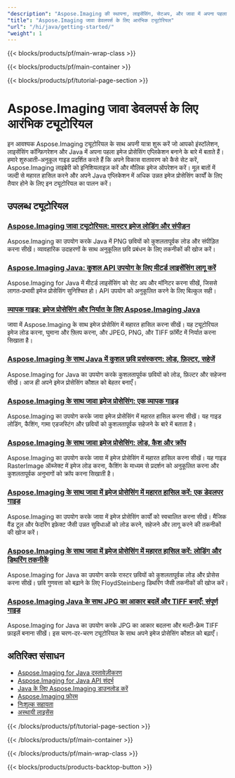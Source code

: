 ```yaml
---
"description": "Aspose.Imaging की स्थापना, लाइसेंसिंग, सेटअप, और जावा में अपना पहला इमेज प्रोसेसिंग अनुप्रयोग बनाने के लिए चरण-दर-चरण ट्यूटोरियल।"
"title": "Aspose.Imaging जावा डेवलपर्स के लिए आरंभिक ट्यूटोरियल"
"url": "/hi/java/getting-started/"
"weight": 1
---
```


{{< blocks/products/pf/main-wrap-class >}}

{{< blocks/products/pf/main-container >}}

{{< blocks/products/pf/tutorial-page-section >}}
# Aspose.Imaging जावा डेवलपर्स के लिए आरंभिक ट्यूटोरियल

इन आवश्यक Aspose.Imaging ट्यूटोरियल के साथ अपनी यात्रा शुरू करें जो आपको इंस्टॉलेशन, लाइसेंसिंग कॉन्फ़िगरेशन और Java में अपना पहला इमेज प्रोसेसिंग एप्लिकेशन बनाने के बारे में बताते हैं। हमारे शुरुआती-अनुकूल गाइड प्रदर्शित करते हैं कि अपने विकास वातावरण को कैसे सेट करें, Aspose.Imaging लाइब्रेरी को इनिशियलाइज़ करें और मौलिक इमेज ऑपरेशन करें। मूल बातों में जल्दी से महारत हासिल करने और अपने Java एप्लिकेशन में अधिक उन्नत इमेज प्रोसेसिंग कार्यों के लिए तैयार होने के लिए इन ट्यूटोरियल का पालन करें।

## उपलब्ध ट्यूटोरियल

### [Aspose.Imaging जावा ट्यूटोरियल: मास्टर इमेज लोडिंग और संपीड़न](./master-image-handling-java-aspose-imaging/)
Aspose.Imaging का उपयोग करके Java में PNG छवियों को कुशलतापूर्वक लोड और संपीड़ित करना सीखें। व्यावहारिक उदाहरणों के साथ अनुकूलित छवि प्रबंधन के लिए तकनीकों की खोज करें।

### [Aspose.Imaging Java: कुशल API उपयोग के लिए मीटर्ड लाइसेंसिंग लागू करें](./aspose-imaging-java-metered-licensing-usage/)
Aspose.Imaging for Java में मीटर्ड लाइसेंसिंग को सेट अप और मॉनिटर करना सीखें, जिससे लागत-प्रभावी इमेज प्रोसेसिंग सुनिश्चित हो। API उपयोग को अनुकूलित करने के लिए बिल्कुल सही।

### [व्यापक गाइड: इमेज प्रोसेसिंग और निर्यात के लिए Aspose.Imaging Java](./aspose-imaging-java-image-processing-guide/)
जावा में Aspose.Imaging के साथ इमेज प्रोसेसिंग में महारत हासिल करना सीखें। यह ट्यूटोरियल इमेज लोड करना, घुमाना और फ़्लिप करना, और JPEG, PNG, और TIFF फ़ॉर्मेट में निर्यात करना सिखाता है।

### [Aspose.Imaging के साथ Java में कुशल छवि प्रसंस्करण: लोड, फ़िल्टर, सहेजें](./master-image-processing-java-aspose-imaging/)
Aspose.Imaging for Java का उपयोग करके कुशलतापूर्वक छवियों को लोड, फ़िल्टर और सहेजना सीखें। आज ही अपने इमेज प्रोसेसिंग कौशल को बेहतर बनाएँ।

### [Aspose.Imaging के साथ जावा इमेज प्रोसेसिंग: एक व्यापक गाइड](./java-image-processing-aspose-imaging-guide/)
Aspose.Imaging का उपयोग करके जावा इमेज प्रोसेसिंग में महारत हासिल करना सीखें। यह गाइड लोडिंग, कैशिंग, गामा एडजस्टिंग और छवियों को कुशलतापूर्वक सहेजने के बारे में बताता है।

### [Aspose.Imaging के साथ जावा इमेज प्रोसेसिंग: लोड, कैश और क्रॉप](./java-image-processing-aspose-imaging-load-cache-crop/)
Aspose.Imaging का उपयोग करके जावा में इमेज प्रोसेसिंग में महारत हासिल करना सीखें। यह गाइड RasterImage ऑब्जेक्ट में इमेज लोड करना, कैशिंग के माध्यम से प्रदर्शन को अनुकूलित करना और कुशलतापूर्वक अनुभागों को क्रॉप करना सिखाती है।

### [Aspose.Imaging के साथ जावा में इमेज प्रोसेसिंग में महारत हासिल करें: एक डेवलपर गाइड](./master-image-processing-java-aspose-imaging-guide/)
Aspose.Imaging का उपयोग करके जावा में इमेज प्रोसेसिंग कार्यों को स्वचालित करना सीखें। मैजिक वैंड टूल और फेदरिंग इफ़ेक्ट जैसी उन्नत सुविधाओं को लोड करने, सहेजने और लागू करने की तकनीकों की खोज करें।

### [Aspose.Imaging के साथ जावा में इमेज प्रोसेसिंग में महारत हासिल करें: लोडिंग और डिथरिंग तकनीकें](./aspose-imaging-java-image-processing/)
Aspose.Imaging for Java का उपयोग करके रास्टर छवियों को कुशलतापूर्वक लोड और प्रोसेस करना सीखें। छवि गुणवत्ता को बढ़ाने के लिए FloydSteinberg डिथरिंग जैसी तकनीकों की खोज करें।

### [Aspose.Imaging Java के साथ JPG का आकार बदलें और TIFF बनाएँ: संपूर्ण गाइड](./master-image-processing-aspose-imaging-java/)
Aspose.Imaging for Java का उपयोग करके JPG का आकार बदलना और मल्टी-फ़्रेम TIFF फ़ाइलें बनाना सीखें। इस चरण-दर-चरण ट्यूटोरियल के साथ अपने इमेज प्रोसेसिंग कौशल को बढ़ाएँ।

## अतिरिक्त संसाधन

- [Aspose.Imaging for Java दस्तावेज़ीकरण](https://docs.aspose.com/imaging/java/)
- [Aspose.Imaging for Java API संदर्भ](https://reference.aspose.com/imaging/java/)
- [Java के लिए Aspose.Imaging डाउनलोड करें](https://releases.aspose.com/imaging/java/)
- [Aspose.Imaging फ़ोरम](https://forum.aspose.com/c/imaging)
- [निःशुल्क सहायता](https://forum.aspose.com/)
- [अस्थायी लाइसेंस](https://purchase.aspose.com/temporary-license/)

{{< /blocks/products/pf/tutorial-page-section >}}

{{< /blocks/products/pf/main-container >}}

{{< /blocks/products/pf/main-wrap-class >}}

{{< blocks/products/products-backtop-button >}}